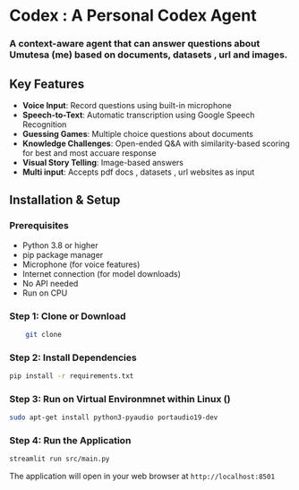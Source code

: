 # Codex : A Personal Codex Agent 

### A context-aware agent that can answer questions about Umutesa (me) based on documents, datasets , url and images.

## Key Features

- **Voice Input**: Record questions using built-in microphone
- **Speech-to-Text**: Automatic transcription using Google Speech Recognition
- **Guessing Games**: Multiple choice questions about documents
- **Knowledge Challenges**: Open-ended Q&A with similarity-based scoring for best and most accuare response
- **Visual Story Telling**: Image-based answers
- **Multi input**: Accepts pdf docs , datasets , url websites as input

##  Installation & Setup

### Prerequisites
- Python 3.8 or higher
- pip package manager
- Microphone (for voice features)
- Internet connection (for model downloads)
- No API needed
- Run on CPU

### Step 1: Clone or Download
```bash
    git clone 
```

### Step 2: Install Dependencies
```bash
pip install -r requirements.txt
```

### Step 3: Run on Virtual Environmnet within Linux ()

```bash
sudo apt-get install python3-pyaudio portaudio19-dev
```

### Step 4: Run the Application
```bash
streamlit run src/main.py
```

The application will open in your web browser at `http://localhost:8501`



